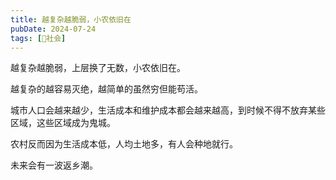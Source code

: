 ```yaml
---
title: 越复杂越脆弱，小农依旧在
pubDate: 2024-07-24
tags: [👫社会]
---
```


越复杂越脆弱，上层换了无数，小农依旧在。

越复杂的越容易灭绝，越简单的虽然穷但能苟活。

城市人口会越来越少，生活成本和维护成本都会越来越高，到时候不得不放弃某些区域，这些区域成为鬼城。

农村反而因为生活成本低，人均土地多，有人会种地就行。

未来会有一波返乡潮。
